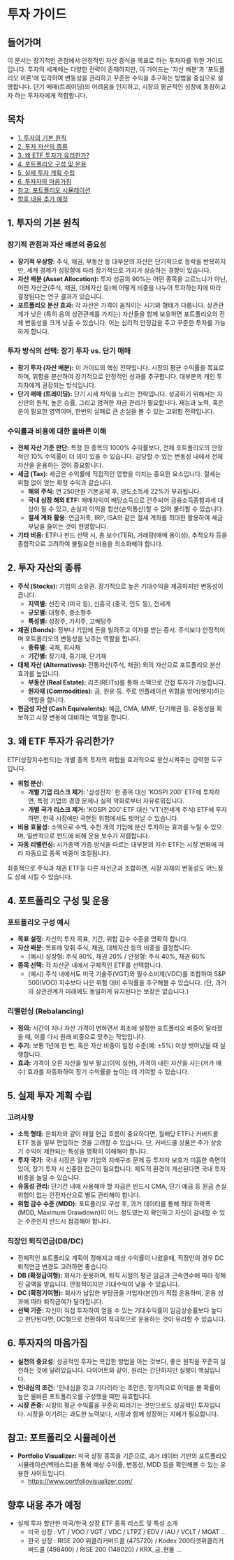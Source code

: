 # 투자 가이드

## 들어가며
이 문서는 장기적인 관점에서 안정적인 자산 증식을 목표로 하는 투자자를 위한 가이드입니다. 투자의 세계에는 다양한 전략이 존재하지만, 이 가이드는 '자산 배분'과 '포트폴리오 이론'에 입각하여 변동성을 관리하고 꾸준한 수익을 추구하는 방법을 중심으로 설명합니다. 단기 매매(트레이딩)의 어려움을 인지하고, 시장의 평균적인 성장에 동참하고자 하는 투자자에게 적합합니다.

## 목차
- [1. 투자의 기본 원칙](#1-투자의-기본-원칙)
- [2. 투자 자산의 종류](#2-투자-자산의-종류)
- [3. 왜 ETF 투자가 유리한가?](#3-왜-etf-투자가-유리한가)
- [4. 포트폴리오 구성 및 운용](#4-포트폴리오-구성-및-운용)
- [5. 실제 투자 계획 수립](#5-실제-투자-계획-수립)
- [6. 투자자의 마음가짐](#6-투자자의-마음가짐)
- [참고: 포트폴리오 시뮬레이션](#참고-포트폴리오-시뮬레이션)
- [향후 내용 추가 예정](#향후-내용-추가-예정)

## 1. 투자의 기본 원칙

### 장기적 관점과 자산 배분의 중요성
- **장기적 우상향:** 주식, 채권, 부동산 등 대부분의 자산은 단기적으로 등락을 반복하지만, 세계 경제가 성장함에 따라 장기적으로 가치가 상승하는 경향이 있습니다.
- **자산 배분 (Asset Allocation):** 투자 성공의 90%는 어떤 종목을 고르느냐가 아닌, 어떤 자산군(주식, 채권, 대체자산 등)에 어떻게 비중을 나누어 투자하는지에 따라 결정된다는 연구 결과가 있습니다.
- **포트폴리오 분산 효과:** 각 자산은 가격이 움직이는 시기와 형태가 다릅니다. 상관관계가 낮은 (특히 음의 상관관계를 가지는) 자산들을 함께 보유하면 포트폴리오의 전체 변동성을 크게 낮출 수 있습니다. 이는 심리적 안정감을 주고 꾸준한 투자를 가능하게 합니다.

### 투자 방식의 선택: 장기 투자 vs. 단기 매매
- **장기 투자 (자산 배분):** 이 가이드의 핵심 전략입니다. 시장의 평균 수익률을 목표로 하며, 위험을 분산하여 장기적으로 안정적인 성과를 추구합니다. 대부분의 개인 투자자에게 권장되는 방식입니다.
- **단기 매매 (트레이딩):** 단기 시세 차익을 노리는 전략입니다. 성공하기 위해서는 자신만의 원칙, 높은 승률, 그리고 엄격한 자금 관리가 필요합니다. 재능과 노력, 혹은 운이 필요한 영역이며, 한번의 실패로 큰 손실을 볼 수 있는 고위험 전략입니다.

### 수익률과 비용에 대한 올바른 이해
- **전체 자산 기준 판단:** 특정 한 종목의 1000% 수익률보다, 전체 포트폴리오의 안정적인 10% 수익률이 더 의미 있을 수 있습니다. 감당할 수 있는 변동성 내에서 전체 자산을 운용하는 것이 중요합니다.
- **세금 (Tax):** 세금은 수익률에 직접적인 영향을 미치는 중요한 요소입니다. 절세는 위험 없이 얻는 확정 수익과 같습니다.
    - **해외 주식:** 연 250만원 기본공제 후, 양도소득세 22%가 부과됩니다.
    - **국내 상장 해외 ETF:** 매매차익이 배당소득으로 간주되어 금융소득종합과세 대상이 될 수 있고, 손실과 이익을 합산(손익통산)할 수 없어 불리할 수 있습니다.
    - **절세 계좌 활용:** 연금저축, IRP, ISA와 같은 절세 계좌를 최대한 활용하여 세금 부담을 줄이는 것이 현명합니다.
- **기타 비용:** ETF나 펀드 선택 시, 총 보수(TER), 거래량(매매 용이성), 추적오차 등을 종합적으로 고려하여 불필요한 비용을 최소화해야 합니다.

## 2. 투자 자산의 종류

- **주식 (Stocks):** 기업의 소유권. 장기적으로 높은 기대수익을 제공하지만 변동성이 큽니다.
    - **지역별:** 선진국 (미국 등), 신흥국 (중국, 인도 등), 전세계
    - **규모별:** 대형주, 중소형주
    - **특성별:** 성장주, 가치주, 고배당주
- **채권 (Bonds):** 정부나 기업에 돈을 빌려주고 이자를 받는 증서. 주식보다 안정적이며 포트폴리오의 변동성을 낮추는 역할을 합니다.
    - **종류별:** 국채, 회사채
    - **기간별:** 장기채, 중기채, 단기채
- **대체 자산 (Alternatives):** 전통자산(주식, 채권) 외의 자산으로 포트폴리오 분산 효과를 높입니다.
    - **부동산 (Real Estate):** 리츠(REITs)를 통해 소액으로 간접 투자가 가능합니다.
    - **원자재 (Commodities):** 금, 원유 등. 주로 인플레이션 위험을 방어(헷지)하는 역할을 합니다.
- **현금성 자산 (Cash Equivalents):** 예금, CMA, MMF, 단기채권 등. 유동성을 확보하고 시장 변동에 대비하는 역할을 합니다.

## 3. 왜 ETF 투자가 유리한가?

ETF(상장지수펀드)는 개별 종목 투자의 위험을 효과적으로 분산시켜주는 강력한 도구입니다.
- **위험 분산:**
    - **개별 기업 리스크 제거:** '삼성전자' 한 종목 대신 'KOSPI 200' ETF에 투자하면, 특정 기업의 경영 문제나 실적 악화로부터 자유로워집니다.
    - **개별 국가 리스크 제거:** 'KOSPI 200' ETF 대신 'VT'(전세계 주식) ETF에 투자하면, 한국 시장에만 국한된 위험에서도 벗어날 수 있습니다.
- **비용 효율성:** 소액으로 수백, 수천 개의 기업에 분산 투자하는 효과를 누릴 수 있으며, 일반적으로 펀드에 비해 운용 보수가 저렴합니다.
- **자동 리밸런싱:** 시가총액 가중 방식을 따르는 대부분의 지수 ETF는 시장 변화에 따라 자동으로 종목 비중이 조절됩니다.

최종적으로 주식과 채권 ETF등 다른 자산군과 조합하면, 시장 자체의 변동성도 어느정도 상쇄 시킬 수 있습니다.

## 4. 포트폴리오 구성 및 운용

### 포트폴리오 구성 예시
- **목표 설정:** 자신의 투자 목표, 기간, 위험 감수 수준을 명확히 합니다.
- **자산 배분:** 목표에 맞춰 주식, 채권, 대체자산 등의 비중을 결정합니다.
    - (예시) 성장형: 주식 80%, 채권 20% / 안정형: 주식 40%, 채권 60%
- **종목 선택:** 각 자산군 내에서 구체적인 ETF를 선택합니다.
    - (예시) 주식 내에서도 미국 기술주(VGT)와 필수소비재(VDC)를 조합하여 S&P 500(VOO) 지수보다 나은 위험 대비 수익률을 추구해볼 수 있습니다. (단, 과거의 상관관계가 미래에도 동일하게 유지된다는 보장은 없습니다.)

### 리밸런싱 (Rebalancing)
- **정의:** 시간이 지나 자산 가격이 변하면서 최초에 설정한 포트폴리오 비중이 달라졌을 때, 이를 다시 원래 비중으로 맞추는 작업입니다.
- **주기:** 보통 1년에 한 번, 혹은 자산 비중이 일정 수준(예: ±5%) 이상 벗어났을 때 실행합니다.
- **효과:** 가격이 오른 자산을 일부 팔고(이익 실현), 가격이 내린 자산을 사는(저가 매수) 효과를 자동화하여 장기 수익률을 높이는 데 기여할 수 있습니다.

## 5. 실제 투자 계획 수립

### 고려사항
- **소득 형태:** 은퇴자와 같이 매월 현금 흐름이 중요하다면, 월배당 ETF나 커버드콜 ETF 등을 일부 편입하는 것을 고려할 수 있습니다. 단, 커버드콜 상품은 주가 상승기 수익이 제한되는 특성을 명확히 이해해야 합니다.
- **투자 국가:** 국내 시장은 일부 기업의 지배구조 문제 등 투자자 보호가 미흡한 측면이 있어, 장기 투자 시 신중한 접근이 필요합니다. 제도적 환경이 개선된다면 국내 투자 비중을 늘릴 수 있습니다.
- **유동성 관리:** 단기간 내에 사용해야 할 자금은 반드시 CMA, 단기 예금 등 원금 손실 위험이 없는 안전자산으로 별도 관리해야 합니다.
- **위험 감수 수준 (MDD):** 포트폴리오 구성 후, 과거 데이터를 통해 최대 하락폭(MDD, Maximum Drawdown)이 어느 정도였는지 확인하고 자신이 감내할 수 있는 수준인지 반드시 점검해야 합니다.

### 직장인 퇴직연금(DB/DC)
- 전체적인 포트폴리오 계획이 정해지고 예상 수익률이 나왔을때, 직장인의 경우 DC 퇴직연금 변경도 고려하면 좋습니다.
- **DB (확정급여형):** 회사가 운용하며, 퇴직 시점의 평균 임금과 근속연수에 따라 정해진 금액을 받습니다. 안정적이지만 기대수익이 낮을 수 있습니다.
- **DC (확정기여형):** 회사가 납입한 부담금을 가입자(본인)가 직접 운용하며, 운용 성과에 따라 퇴직급여가 달라집니다.
- **선택 기준:** 자신이 직접 투자하여 얻을 수 있는 기대수익률이 임금상승률보다 높다고 판단된다면, DC형으로 전환하여 적극적으로 운용하는 것이 유리할 수 있습니다.

## 6. 투자자의 마음가짐

- **실천의 중요성:** 성공적인 투자는 복잡한 방법을 아는 것보다, 좋은 원칙을 꾸준히 실천하는 것에 달려있습니다. 다이어트와 같이, 원리는 간단하지만 실행이 핵심입니다.
- **인내심의 조건:** '인내심을 갖고 기다리라'는 조언은, 장기적으로 이익을 볼 확률이 높은 올바른 포트폴리오를 구성했을 때만 유효합니다.
- **시장 존중:** 시장의 평균 수익률을 꾸준히 따라가는 것만으로도 성공적인 투자입니다. 시장을 이기려는 과도한 노력보다, 시장과 함께 성장하는 지혜가 필요합니다.

## 참고: 포트폴리오 시뮬레이션
- **Portfolio Visualizer:** 미국 상장 종목을 기준으로, 과거 데이터 기반의 포트폴리오 시뮬레이션(백테스트)을 통해 예상 수익률, 변동성, MDD 등을 확인해볼 수 있는 유용한 사이트입니다.
    - https://www.portfoliovisualizer.com/

## 향후 내용 추가 예정
- 실제 투자 할만한 미국/한국 상장 ETF 종목 리스트 및 특성 소개
    - 미국 상장 : VT / VOO / VGT / VDC / LTPZ / EDV / IAU / VCLT / MOAT ...
    - 한국 상장 : RISE 200 위클리커버드콜 (475720) / Kodex 200타겟위클리커버드콜 (498400) / RISE 200 (148020) / KRX_금_현물 ...
